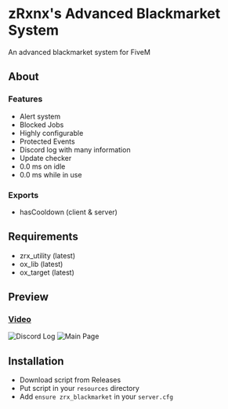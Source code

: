 # zRxnx's Advanced Blackmarket System

An advanced blackmarket system for FiveM

## About

### Features

- Alert system
- Blocked Jobs
- Highly configurable
- Protected Events
- Discord log with many information
- Update checker
- 0.0 ms on idle
- 0.0 ms while in use

### Exports

- hasCooldown (client & server)

## Requirements

- zrx_utility (latest)
- ox_lib (latest)
- ox_target (latest)

## Preview

### [Video](https://youtu.be/zmjMAVbzn8M?si=xQVU_vrsMFvLIzIe)

![Discord Log](https://i.imgur.com/TDfftS2.png)
![Main Page](https://i.imgur.com/7nNtYbp.png)

## Installation

- Download script from Releases
- Put script in your `resources` directory
- Add `ensure zrx_blackmarket` in your `server.cfg`
